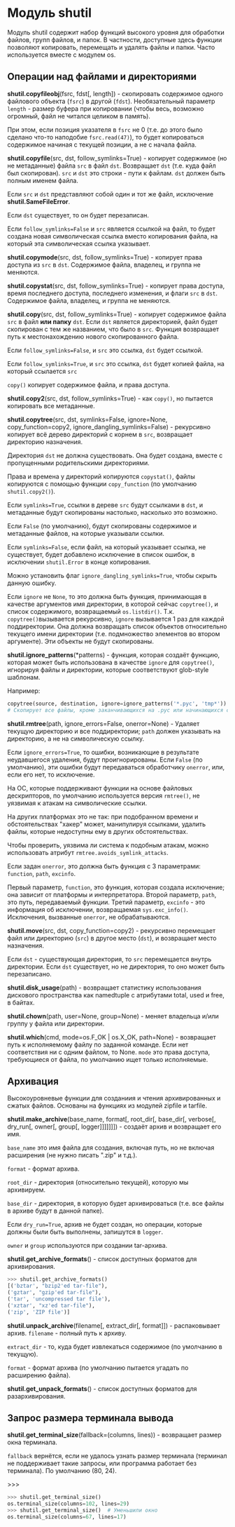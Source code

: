 # Модуль shutil

Модуль shutil содержит набор функций высокого уровня для обработки файлов, групп файлов, и папок. В частности, доступные здесь функции позволяют копировать, перемещать и удалять файлы и папки. Часто используется вместе с модулем os.

## Операции над файлами и директориями

**shutil.copyfileobj**(fsrc, fdst[, length]) - скопировать содержимое одного файлового объекта (`fsrc`) в другой (`fdst`). Необязательный параметр `length` - размер буфера при копировании (чтобы весь, возможно огромный, файл не читался целиком в память).

При этом, если позиция указателя в `fsrc` не 0 (т.е. до этого было сделано что-то наподобие `fsrc.read(47)`), то будет копироваться содержимое начиная с текущей позиции, а не с начала файла.

**shutil.copyfile**(src, dst, follow_symlinks=True) - копирует содержимое (но не метаданные) файла `src` в файл `dst`. Возвращает `dst` (т.е. куда файл был скопирован). `src` и `dst` это строки - пути к файлам. `dst` должен быть полным именем файла.

Если `src` и `dst` представляют собой один и тот же файл, исключение **shutil.SameFileError**.

Если `dst` существует, то он будет перезаписан.

Если `follow_symlinks=False` и `src` является ссылкой на файл, то будет создана новая символическая ссылка вместо копирования файла, на который эта символическая ссылка указывает.

**shutil.copymode**(src, dst, follow_symlinks=True) - копирует права доступа из `src` в `dst`. Содержимое файла, владелец, и группа не меняются.

**shutil.copystat**(src, dst, follow_symlinks=True) - копирует права доступа, время последнего доступа, последнего изменения, и флаги `src` в `dst`. Содержимое файла, владелец, и группа не меняются.

**shutil.copy**(src, dst, follow_symlinks=True) - копирует содержимое файла `src` в файл **или папку** `dst`. Если `dst` является директорией, файл будет скопирован с тем же названием, что было в `src`. Функция возвращает путь к местонахождению нового скопированного файла.

Если `follow_symlinks=False`, и `src` это ссылка, `dst` будет ссылкой.

Если `follow_symlinks=True`, и `src` это ссылка, `dst` будет копией файла, на который ссылается `src`

`copy()` копирует содержимое файла, и права доступа.

**shutil.copy2**(src, dst, follow_symlinks=True) - как `copy()`, но пытается копировать все метаданные.

**shutil.copytree**(src, dst, symlinks=False, ignore=None, copy_function=copy2, ignore_dangling_symlinks=False) - рекурсивно копирует всё дерево директорий с корнем в `src`, возвращает директорию назначения.

Директория `dst` не должна существовать. Она будет создана, вместе с пропущенными родительскими директориями.

Права и времена у директорий копируются `copystat()`, файлы копируются с помощью функции `copy_function` (по умолчанию `shutil.copy2()`).

Если `symlinks=True`, ссылки в дереве `src` будут ссылками в `dst`, и метаданные будут скопированы настолько, насколько это возможно.

Если `False` (по умолчанию), будут скопированы содержимое и метаданные файлов, на которые указывали ссылки.

Если `symlinks=False`, если файл, на который указывает ссылка, не существует, будет добавлено исключение в список ошибок, в исключении `shutil.Error` в конце копирования.

Можно установить флаг `ignore_dangling_symlinks=True`, чтобы скрыть данную ошибку.

Если `ignore` не `None`, то это должна быть функция, принимающая в качестве аргументов имя директории, в которой сейчас `copytree()`, и список содержимого, возвращаемый `os.listdir()`. Т.к. `copytree()`вызывается рекурсивно, `ignore` вызывается 1 раз для каждой поддиректории. Она должна возвращать список объектов относительно текущего имени директории (т.е. подмножество элементов во втором аргументе). Эти объекты не будут скопированы.

**shutil.ignore_patterns**(*patterns) - функция, которая создаёт функцию, которая может быть использована в качестве `ignore` для `copytree()`, игнорируя файлы и директории, которые соответствуют glob-style шаблонам.

Например:

```python
copytree(source, destination, ignore=ignore_patterns('*.pyc', 'tmp*'))
# Скопирует все файлы, кроме заканчивающихся на .pyc или начинающихся с tmp
```

**shutil.rmtree**(path, ignore_errors=False, onerror=None) - Удаляет текущую директорию и все поддиректории; `path` должен указывать на директорию, а не на символическую ссылку.

Если `ignore_errors=True`, то ошибки, возникающие в результате неудавшегося удаления, будут проигнорированы. Если `False` (по умолчанию), эти ошибки будут передаваться обработчику `onerror`, или, если его нет, то исключение.

На ОС, которые поддерживают функции на основе файловых дескрипторов, по умолчанию используется версия `rmtree()`, не уязвимая к атакам на символические ссылки.

На других платформах это не так: при подобранном времени и обстоятельствах "хакер" может, манипулируя ссылками, удалить файлы, которые недоступны ему в других обстоятельствах.

Чтобы проверить, уязвима ли система к подобным атакам, можно использовать атрибут `rmtree.avoids_symlink_attacks`.

Если задан `onerror`, это должна быть функция с 3 параметрами: `function`, `path`, `excinfo`.

Первый параметр, `function`, это функция, которая создала исключение; она зависит от платформы и интерпретатора. Второй параметр, `path`, это путь, передаваемый функции. Третий параметр, `excinfo` - это информация об исключении, возвращаемая `sys.exc_info()`. Исключения, вызванные `onerror`, не обрабатываются.

**shutil.move**(src, dst, copy_function=copy2) - рекурсивно перемещает файл или директорию (`src`) в другое место (`dst`), и возвращает место назначения.

Если `dst` - существующая директория, то `src` перемещается внутрь директории. Если `dst` существует, но не директория, то оно может быть перезаписано.

**shutil.disk_usage**(path) - возвращает статистику использования дискового пространства как namedtuple с атрибутами total, used и free, в байтах.

**shutil.chown**(path, user=None, group=None) - меняет владельца и/или группу у файла или директории.

**shutil.which**(cmd, mode=os.F_OK | os.X_OK, path=None) - возвращает путь к исполняемому файлу по заданной команде. Если нет соответствия ни с одним файлом, то None. `mode` это права доступа, требующиеся от файла, по умолчанию ищет только исполняемые.

## Архивация

Высокоуровневые функции для созданиия и чтения архивированных и сжатых файлов. Основаны на функциях из модулей zipfile и tarfile.

**shutil.make_archive**(base_name, format[, root_dir[, base_dir[, verbose[, dry_run[, owner[, group[, logger]]]]]]]) - создаёт архив и возвращает его имя.

`base_name` это имя файла для создания, включая путь, но не включая расширения (не нужно писать ".zip" и т.д.).

`format` - формат архива.

`root_dir` - директория (относительно текущей), которую мы архивируем.

`base_dir` - директория, в которую будет архивироваться (т.е. все файлы в архиве будут в данной папке).

Если `dry_run=True`, архив не будет создан, но операции, которые должны были быть выполнены, запишутся в `logger`.

`owner` и `group` используются при создании tar-архива.

**shutil.get_archive_formats**() - список доступных форматов для архивирования.

```python
>>> shutil.get_archive_formats()
[('bztar', "bzip2'ed tar-file"),
('gztar', "gzip'ed tar-file"),
('tar', 'uncompressed tar file'),
('xztar', "xz'ed tar-file"),
('zip', 'ZIP file')]
```

**shutil.unpack_archive**(filename[, extract_dir[, format]]) - распаковывает архив. `filename` - полный путь к архиву.

`extract_dir` - то, куда будет извлекаться содержимое (по умолчанию в текущую).

`format` - формат архива (по умолчанию пытается угадать по расширению файла).

**shutil.get_unpack_formats**() - список доступных форматов для разархивирования.

## Запрос размера терминала вывода

**shutil.get_terminal_size**(fallback=(columns, lines)) - возвращает размер окна терминала.

`fallback` вернётся, если не удалось узнать размер терминала (терминал не поддерживает такие запросы, или программа работает без терминала). По умолчанию (80, 24).

\>>>

```python
>>> shutil.get_terminal_size()
os.terminal_size(columns=102, lines=29)
>>> shutil.get_terminal_size()  # Уменьшили окно
os.terminal_size(columns=67, lines=17)
```